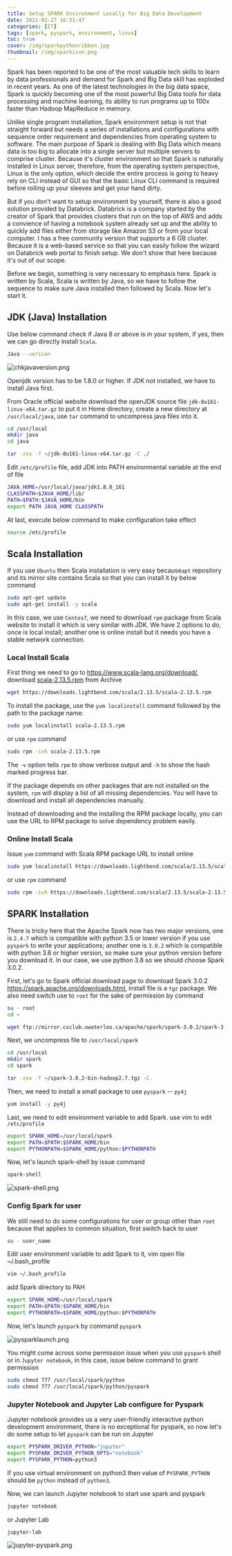 ```yaml
---
title: Setup SPARK Environment Locally for Big Data Development
date: 2021-02-27 16:51:47
categories: [IT]
tags: [spark, pyspark, environment, linux]
toc: true
cover: /img/sparkpythonribbon.jpg
thumbnail: /img/sparkicon.png
---
```


Spark has been reported to be one of the most valuable tech skills to learn by data professionals and demand for Spark and Big Data skill has exploded in recent years. As one of the latest technologies in the big data space, Spark is quickly becoming one of the most powerful Big Data tools for data processing and machine learning, its ability to run programs up to 100x faster than Hadoop MapReduce in memory. 

Unlike single program installation, Spark environment setup is not that straight forward but needs a series of installations and configurations with sequence order requirement and dependencies from operating system to software. The main purpose of Spark is dealing with Big Data which means data is too big to allocate into a single server but multiple servers to comprise cluster. Because it's cluster environment so that Spark is naturally installed in Linux server, therefore, from the operating system perspective, Linux is the only option, which decide the entire process is going to heavy rely on CLI instead of GUI so that the basic Linux CLI command is required before rolling up your sleeves and get your hand dirty.

But if you don't want to setup environment by yourself, there is also a good solution provided by Databrick. Databrick is a company started by the creator of Spark that provides clusters that run on the top of AWS and adds a convience of having a notebook system already set up and the ability to quickly add files either from storage like Amazon S3 or from your local computer. I has a free community version that supports a 6 GB cluster. Because it is a web-based service so that you can easily follow the wizard on Databrick web portal to finish setup. We don't show that here because it's out of our scope.

Before we begin, something is very necessary to emphasis here. Spark is written by Scala, Scala is written by Java, so we have to follow the sequence to make sure Java installed then followed by Scala. Now let's start it.

<!-- more -->

## JDK (Java) Installation

Use below command check if Java 8 or above is in your system, if yes, then we can go directly install `Scala`.

```bash
Java --version
```

![chkjavaversion.png](/img/screenshots/chkjavaversion.png)

Openjdk version has to be 1.8.0 or higher. If JDK not installed, we have to install Java first.

From Oracle official website download the openJDK source file `jdk-8u161-linux-x64.tar.gz` to put it in Home directory, create a new directory at `/usr/local/java`, use `tar` command to uncompress java files into it.

```bash
cd /usr/local
mkdir java
cd java
```

```bash
tar -zxv -f ~/jdk-8u161-linux-x64.tar.gz -C ./
```

Edit `/etc/profile` file, add JDK into PATH environmental variable at the end of file

```bash
JAVA_HOME=/usr/local/java/jdk1.8.0_161
CLASSPATH=$JAVA_HOME/lib/
PATH=$PATH:$JAVA_HOME/bin
export PATH JAVA_HOME CLASSPATH
```

At last, execute below command to make configuration take effect

```bash
source /etc/profile
```

## Scala Installation

If you use `Ubuntu` then Scala installation is very easy because`apt` repository and its mirror site contains Scala so that you can install it by below command

```bash
sudo apt-get update
sudo apt-get install -y scala
```

In this case, we use `Centos7`, we need to download `rpm` package from Scala website to install it which is very similar with JDK. We have 2 options to do, once is local install; another one is online install but it needs you have a stable network connection.

### Local Install Scala

First thing we need to go to https://www.scala-lang.org/download/, download [scala-2.13.5.rpm](https://downloads.lightbend.com/scala/2.13.5/scala-2.13.5.rpm) from Archive

```bash
wget https://downloads.lightbend.com/scala/2.13.5/scala-2.13.5.rpm
```

To install the package, use the `yum localinstall` command followed by the path to the package name:

```bash
sudo yum localinstall scala-2.13.5.rpm
```

or use `rpm` command

```bash
sudo rpm -ivh scala-2.13.5.rpm
```

The `-v` option tells `rpm` to show verbose output and `-h` to show the hash marked progress bar.

If the package depends on other packages that are not installed on the system, `rpm` will display a list of all missing dependencies. You will have to download and install all dependencies manually.

Instead of downloading and the installing the RPM package locally, you can use the URL to RPM package to solve dependency problem easily.

### Online Install Scala

Issue `yum` command with Scala RPM package URL to install online

```bash
sudo yum localinstall https://downloads.lightbend.com/scala/2.13.5/scala-2.13.5.rpm
```

or use `rpm` command

```bash
sudo rpm -ivh https://downloads.lightbend.com/scala/2.13.5/scala-2.13.5.rpm
```

## SPARK Installation

There is tricky here that the Apache Spark now has two major versions, one is `2.4.7` which is compatible with python 3.5 or lower version if you use `pyspark` to write your applications; another one is `3.0.2` which is compatible with python 3.6 or higher version, so make sure your python version before you download it. In our case, we use python 3.8 so we should choose Spark 3.0.2.

First, let's go to Spark official download page to download Spark 3.0.2 https://spark.apache.org/downloads.html, install file is a `tgz` package. We also need switch use to `root` for the sake of permission by command

```bash
su - root
cd ~
```

```bash
wget ftp://mirror.csclub.uwaterloo.ca/apache/spark/spark-3.0.2/spark-3.0.2-bin-hadoop2.7.tgz
```

Next, we uncompress file to `/usr/local/spark`

```bash
cd /usr/local
mkdir spark
cd spark
```

```bash
tar -zxv -f ~/spark-3.0.2-bin-hadoop2.7.tgz -C.
```

Then, we need to install a small package to use `pyspark` -- `py4j`

```bash
yum install -y py4j
```

Last, we need to edit environment variable to add Spark. use vim to edit `/etc/profile` 

```bash
export SPARK_HOME=/usr/local/spark
export PATH=$PATH:$SPARK_HOME/bin
export PYTHONPATH=$SPARK_HOME/python:$PYTHONPATH
```

Now, let's launch spark-shell by issue command

```bash
spark-shell
```

![spark-shell.png](/img/screenshots/spark-shell.png)

### Config Spark for user

We still need to do some configurations for user or group other than `root` because that applies to common situation, first switch back to user

```bash
su - user_name
```

Edit user environment variable to add Spark to it, vim open file ~/.bash_profile

```bash
vim ~/.bash_profile
```

add Spark directory to PAH

```bash
export SPARK_HOME=/usr/local/spark
export PATH=$PATH:$SPARK_HOME/bin
export PYTHONPATH=$SPARK_HOME/python:$PYTHONPATH
```

Now, let's launch `pyspark` by command `pyspark`

![pysparklaunch.png](/img/screenshots/pysparklaunch.png)

You might come across some permission issue when you use `pyspark` shell or in `Jupyter notebook`, in this case, issue below command to grant permission

```bash
sudo chmod 777 /usr/local/spark/python
sudo chmod 777 /usr/local/spark/python/pyspark
```

### Jupyter Notebook and Jupyter Lab configure for Pyspark

Jupyter notebook provides us a very user-friendly interactive python development environment, there is no exceptional for pyspark, so now let's do some setup to let `pyspark` can be run on Jupyter

```bash
export PYSPARK_DRIVER_PYTHON="jupyter"
export PYSPARK_DRIVER_PYTHON_OPTS="notebook"
export PYSPARK_PYTHON=python3
```

If you use virtual environment on python3 then value of `PYSPARK_PYTHON` should be `python` instead of `python3`. 

Now, we can launch Jupyter notebook to start use spark and pyspark

```bash
jupyter notebook
```

or Jupyter Lab

```bash
jupyter-lab
```

![jupyter-pyspark.png](/img/screenshots/jupyter-pyspark.png)





















































